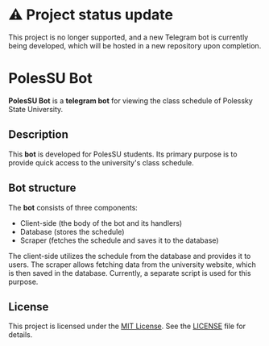 # ⚠️ Project status update
This project is no longer supported, and a new Telegram bot is currently being developed, which will be hosted in a new repository upon completion.

# PolesSU Bot

**PolesSU Bot** is a **telegram bot** for viewing the class schedule of Polessky State University.

## Description

This **bot** is developed for PolesSU students. Its primary purpose is to provide quick access to the university's class schedule.

## Bot structure

The **bot** consists of three components:
- Client-side (the body of the bot and its handlers)
- Database (stores the schedule)
- Scraper (fetches the schedule and saves it to the database)

The client-side utilizes the schedule from the database and provides it to users.
The scraper allows fetching data from the university website, which is then saved in the database.
Currently, a separate script is used for this purpose.

## License

This project is licensed under the [MIT License](LICENSE). See the [LICENSE](LICENSE) file for details.
